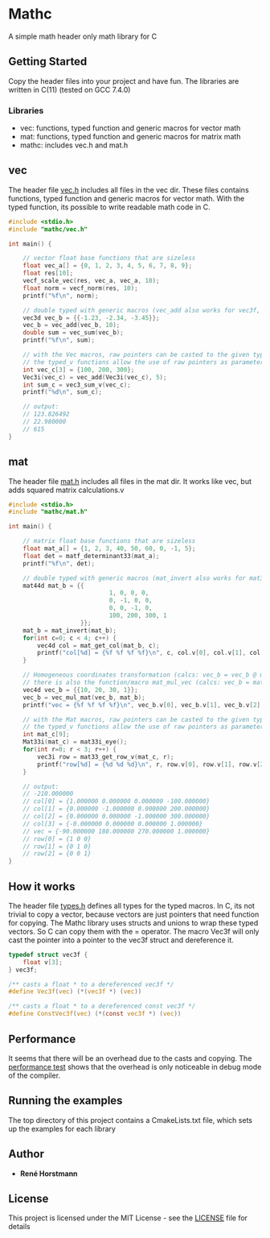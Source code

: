 # Mathc
A simple math header only math library for C

## Getting Started
Copy the header files into your project and have fun.
The libraries are written in C(11) (tested on GCC 7.4.0)

### Libraries
* vec: functions, typed function and generic macros for vector math
* mat: functions, typed function and generic macros for matrix math
* mathc: includes vec.h and mat.h

## vec
The header file [vec.h](include/mathc/vec.h) includes all files in the vec dir.
These files contains functions, typed function and generic macros for vector math.
With the typed function, its possible to write readable math code in C.
```c
#include <stdio.h>
#include "mathc/vec.h"

int main() {

    // vector float base functions that are sizeless
    float vec_a[] = {0, 1, 2, 3, 4, 5, 6, 7, 8, 9};
    float res[10];
    vecf_scale_vec(res, vec_a, vec_a, 10);
    float norm = vecf_norm(res, 10);
    printf("%f\n", norm);

    // double typed with generic macros (vec_add also works for vec3f, vec4i, ...)
    vec3d vec_b = {{-1.23, -2.34, -3.45}};
    vec_b = vec_add(vec_b, 10);
    double sum = vec_sum(vec_b);
    printf("%f\n", sum);

    // with the Vec macros, raw pointers can be casted to the given type.
    // the typed_v functions allow the use of raw pointers as parameters.
    int vec_c[3] = {100, 200, 300};
    Vec3i(vec_c) = vec_add(Vec3i(vec_c), 5);
    int sum_c = vec3_sum_v(vec_c);
    printf("%d\n", sum_c);

    // output:
    // 123.826492
    // 22.980000
    // 615
}
```

## mat
The header file [mat.h](include/mathc/mat.h) includes all files in the mat dir.
It works like vec, but adds squared matrix calculations.v
```c
#include <stdio.h>
#include "mathc/mat.h"

int main() {

    // matrix float base functions that are sizeless
    float mat_a[] = {1, 2, 3, 40, 50, 60, 0, -1, 5};
    float det = matf_determinant33(mat_a);
    printf("%f\n", det);

    // double typed with generic macros (mat_invert also works for mat33f, mat44i, ...)
    mat44d mat_b = {{
                            1, 0, 0, 0,
                            0, -1, 0, 0,
                            0, 0, -1, 0,
                            100, 200, 300, 1
                    }};
    mat_b = mat_invert(mat_b);
    for(int c=0; c < 4; c++) {
        vec4d col = mat_get_col(mat_b, c);
        printf("col[%d] = {%f %f %f %f}\n", c, col.v[0], col.v[1], col.v[2], col.v[3]);
    }

    // Homogeneous coordinates transformation (calcs: vec_b = vec_b @ mat_b)
    // there is also the function/macro mat_mul_vec (calcs: vec_b = mat_b @ vec_b)
    vec4d vec_b = {{10, 20, 30, 1}};
    vec_b = vec_mul_mat(vec_b, mat_b);
    printf("vec = {%f %f %f %f}\n", vec_b.v[0], vec_b.v[1], vec_b.v[2], vec_b.v[3]);

    // with the Mat macros, raw pointers can be casted to the given type.
    // the typed_v functions allow the use of raw pointers as parameters.
    int mat_c[9];
    Mat33i(mat_c) = mat33i_eye();
    for(int r=0; r < 3; r++) {
        vec3i row = mat33_get_row_v(mat_c, r);
        printf("row[%d] = {%d %d %d}\n", r, row.v[0], row.v[1], row.v[2]);
    }

    // output:
    // -210.000000
    // col[0] = {1.000000 0.000000 0.000000 -100.000000}
    // col[1] = {0.000000 -1.000000 0.000000 200.000000}
    // col[2] = {0.000000 0.000000 -1.000000 300.000000}
    // col[3] = {-0.000000 0.000000 0.000000 1.000000}
    // vec = {-90.000000 180.000000 270.000000 1.000000}
    // row[0] = {1 0 0}
    // row[1] = {0 1 0}
    // row[2] = {0 0 1}
}
```

## How it works
The header file [types.h](include/mathc/types.h) defines all types for the typed macros.
In C, its not trivial to copy a vector, because vectors are just pointers that need function for copying.
The Mathc library uses structs and unions to wrap these typed vectors. So C can copy them with the = operator.
The macro Vec3f will only cast the pointer into a pointer to the vec3f struct and dereference it.
```c
typedef struct vec3f {
    float v[3];
} vec3f;

/** casts a float * to a dereferenced vec3f */
#define Vec3f(vec) (*(vec3f *) (vec))

/** casts a float * to a dereferenced const vec3f */
#define ConstVec3f(vec) (*(const vec3f *) (vec))
```

## Performance
It seems that there will be an overhead due to the casts and copying. 
The [performance test](examples/performance_test_lib.c) shows that the overhead is only noticeable in debug mode of the compiler.

## Running the examples
The top directory of this project contains a CmakeLists.txt file, which sets up the examples for each library

## Author

* **René Horstmann**

## License

This project is licensed under the MIT License - see the [LICENSE](LICENSE) file for details

